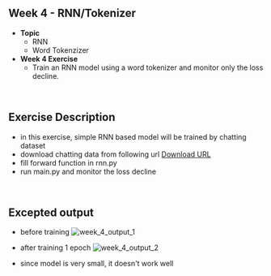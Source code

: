## **Week 4 - RNN/Tokenizer**
- **Topic**
  - RNN
  - Word Tokenzizer
- **Week 4 Exercise**
  - Train an RNN model using a word tokenizer and monitor only the loss decline.

</br>

## Exercise Description
- in this exercise, simple RNN based model will be trained by chatting dataset
- download chatting data from following url [Download URL](https://www.kaggle.com/datasets/projjal1/human-conversation-training-data)
- fill forward function in rnn.py
- run main.py and monitor the loss decline

</br>

## Excepted output

- before training
![week_4_output_1](https://github.com/naye971012/numpy_transformer/assets/74105909/ba60f56c-d88d-446f-9803-38b2fe630730)

- after training 1 epoch
![week_4_output_2](https://github.com/naye971012/numpy_transformer/assets/74105909/6c20183d-c428-4faf-96b8-fee97e23af6b)

- since model is very small, it doesn't work well